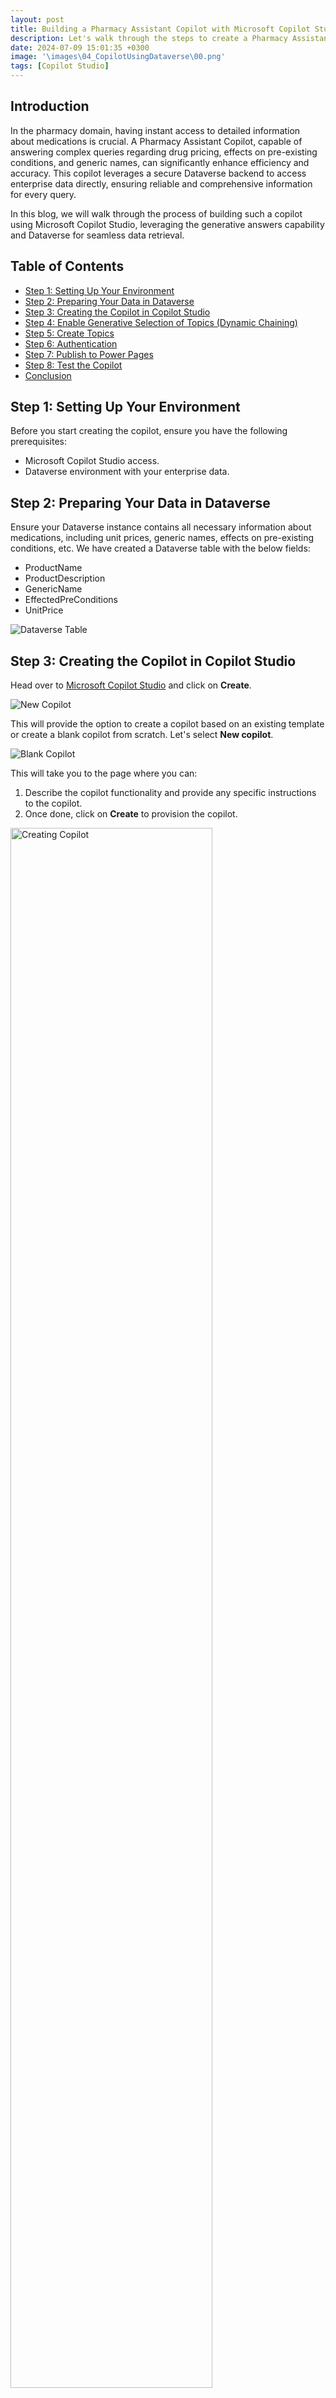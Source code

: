 ```yaml
---
layout: post
title: Building a Pharmacy Assistant Copilot with Microsoft Copilot Studio and Dataverse
description: Let's walk through the steps to create a Pharmacy Assistant Copilot with Dataverse.
date: 2024-07-09 15:01:35 +0300
image: '\images\04_CopilotUsingDataverse\00.png'
tags: [Copilot Studio]
---
```


## Introduction 

In the pharmacy domain, having instant access to detailed information about medications is crucial. A Pharmacy Assistant Copilot, capable of answering complex queries regarding drug pricing, effects on pre-existing conditions, and generic names, can significantly enhance efficiency and accuracy. This copilot leverages a secure Dataverse backend to access enterprise data directly, ensuring reliable and comprehensive information for every query.

In this blog, we will walk through the process of building such a copilot using Microsoft Copilot Studio, leveraging the generative answers capability and Dataverse for seamless data retrieval.

## Table of Contents
- [Step 1: Setting Up Your Environment](#step-1-setting-up-your-environment)
- [Step 2: Preparing Your Data in Dataverse](#step-2-preparing-your-data-in-dataverse)
- [Step 3: Creating the Copilot in Copilot Studio](#step-3-creating-the-copilot-in-copilot-studio)
- [Step 4: Enable Generative Selection of Topics (Dynamic Chaining)](#step-4-enable-generative-selection-of-topics-dynamic-chaining)
- [Step 5: Create Topics](#step-5-create-topics)
- [Step 6: Authentication](#step-6-authentication)
- [Step 7: Publish to Power Pages](#step-7-publish-to-power-pages)
- [Step 8: Test the Copilot](#step-8-test-the-copilot)
- [Conclusion](#conclusion)

## Step 1: Setting Up Your Environment

Before you start creating the copilot, ensure you have the following prerequisites:
- Microsoft Copilot Studio access.
- Dataverse environment with your enterprise data.

## Step 2: Preparing Your Data in Dataverse

Ensure your Dataverse instance contains all necessary information about medications, including unit prices, generic names, effects on pre-existing conditions, etc. We have created a Dataverse table with the below fields:
- ProductName
- ProductDescription
- GenericName
- EffectedPreConditions
- UnitPrice

![Dataverse Table](\images\04_CopilotUsingDataverse\1.png)

## Step 3: Creating the Copilot in Copilot Studio

Head over to [Microsoft Copilot Studio](https://copilotstudio.microsoft.com/) and click on **Create**.

![New Copilot](\images\04_CopilotUsingDataverse\1_5.png)

This will provide the option to create a copilot based on an existing template or create a blank copilot from scratch. Let's select **New copilot**.

![Blank Copilot](\images\04_CopilotUsingDataverse\1_6.png)

This will take you to the page where you can:
1. Describe the copilot functionality and provide any specific instructions to the copilot.
2. Once done, click on **Create** to provision the copilot.

<img src="\images\04_CopilotUsingDataverse\2.png" alt="Creating Copilot" width="80%">


## Step 4: Enable Generative Selection of Topics (Dynamic Chaining)

The copilot is now created. You can then make the needed configuration changes.
1. Click on **Edit** to edit the copilot details like name, icon, and description.
2. Click on **Settings** to enable the Generative selection of topics so that without relying on triggers, the topics will be auto-selected based on user conversation, resulting in a much smoother user experience.

![Edit Copilot](\images\04_CopilotUsingDataverse\3.png)

To enable the automatic detection of topics from user interaction:
1. Click on **Generative AI**.
2. Select **Generative (preview)**.
3. Click on **Save** to update the settings.
4. Click on the **Close icon** to go back to the home page of this custom copilot.

![Generative AI](\images\04_CopilotUsingDataverse\4.png)

## Step 5: Create Topics

Now let’s go ahead and create the topics that will automatically redirect the conversation flow to appropriate topics based on the question user posts. Click on **Topics** from the navigation menu.

![Topics](\images\04_CopilotUsingDataverse\5.png)

To add the topic, we can either go with the option to create a blank topic or use Copilot to create the topic with an initial set of prepopulated conversation nodes based on the topic description that we provide.
1. Click on **Add a Topic**.
2. Select **Create from description with Copilot**.

![Add Topic](\images\04_CopilotUsingDataverse\6.png)

When the user asks questions regarding the medicine, we will need a topic that will take the user query and ground the medicine-related information in the Dataverse and provide the contextual answer back to the user.
To do this, provide the below topic description details in the pop-up that opened when we clicked the Add topic button previously. Then, click on **Create**, which will provision the topic skeleton based on the provided description.

![Topic Description](\images\04_CopilotUsingDataverse\7.png)

Thus, we have the basic topic created with an automatic trigger that is generated using the description provided. We can now add more conversation nodes.

![Topic Nodes](\images\04_CopilotUsingDataverse\8.png)

Now let’s add the Generative Answers node by:
1. Selecting the **+ Sign**.
2. Click on **Advanced**.
3. Select **Generative Answers**.

![Generative Answers](\images\04_CopilotUsingDataverse\9.png)

We can now configure the Generative Answers node by:
1. Clicking the **Right Arrow**.
2. Select **System** from the Select a variable pane.
3. Select **Activity.Text** which will contain the text that the user had inputted to initiate the conversation which is most likely the question about a medicine.

![Activity Text](\images\04_CopilotUsingDataverse\10.png)

Now let's configure the data source for the Generative answers node:
- Click on **Edit**.
- Select **Add Knowledge**.

![Add Knowledge](\images\04_CopilotUsingDataverse\11.png)

In the Add available knowledge sources pop-up, select **Dataverse**.

![Select Dataverse](\images\04_CopilotUsingDataverse\12.png)

In the next window, we can:
1. Search for the Dataverse table from which we want the copilot to ground the data. In our case, it is **MedicineInformation**.
2. Select the table.
3. Click on **Next**.

![Select Table](\images\04_CopilotUsingDataverse\13.png)

It will preview the table data, click on **Next**.

![Preview Table](\images\04_CopilotUsingDataverse\14.png)

To improve the data retrieval accuracy based on the user question, we have the option to provide synonyms or alternate names for the table columns. Click on **Edit**.

![Edit Synonyms](\images\04_CopilotUsingDataverse\15.png)

Here we can provide the column synonyms as well as the detailed description of what kind of data each column holds.

![Column Details](\images\04_CopilotUsingDataverse\16.png)

Once you have added the details, click on **Back**.

![Back Button](\images\04_CopilotUsingDataverse\17.png)

We can also add domain-specific terms and their meanings to make the grounding process more relevant by adding the information in the glossary section.

![Glossary Section](\images\04_CopilotUsingDataverse\18.png)

We added a few pharmacy-related glossary items. Once done, click on **Back**.

![Glossary Items](\images\04_CopilotUsingDataverse\19.png)

Finally, click on **Add** to finalize the data source.

![Add Data Source](\images\04_CopilotUsingDataverse\20.png)

Thus, the Generative answers node is configured. To ensure that the questions are grounded only with the configured Dataverse table, we can:
1. Once again, click on **Edit** data sources.
2. Toggle **Search only selected sources**.
3. Check the Dataverse table which we added recently.
4. Click on **Save**.

![Save Data Source](\images\04_CopilotUsingDataverse\21.png)

Thus, we have created the topic and the basic pharmacy assistant is all ready to be tested.

## Step 6: Authentication

We will embed the Copilot in the Power Pages Channel as part of an end-to-end integration. To do this, we need to enable manual authentication from the **Settings** section.

![Settings](\images\04_CopilotUsingDataverse\29.png)

Select **Authentication** from the Security tab.

![Authentication](\images\04_CopilotUsingDataverse\30.png)

In the Authentication page:
1. Select **Authenticate manually**.
2. Copy the **Redirect URL** as we will need this when we create the app registration in Azure.

![Redirect URL](\images\04_CopilotUsingDataverse\31.png)

### Create App Registration

Head over to [Microsoft Entra ID](https://portal.azure.com/#view/Microsoft_AAD_IAM/ActiveDirectoryMenuBlade), which will open up the Microsoft Entra ID page. Select **App registrations** -> **New registration**.

![App Registration](\images\04_CopilotUsingDataverse\31_5.png)

This will open up the page where you can:
1. Name the app registration.
2. Specify who can access the app registration (e.g., users in the current tenant or external tenant). For this demo, select **Accounts in this organizational directory only**.
3. In Redirect URI, select the platform as **Web** and paste the URL that we had copied from Copilot studio in the field next to it.
4. Click on **Register**.

![Register App](\images\04_CopilotUsingDataverse\32.png)

The app registration process has created the app object, but we need to do a few more things to ensure that this app can be used to authenticate the user to Dataverse.

To grant the Dataverse API permission to the app:
1. Select **API Permissions**.
2. Click on **Add a Permission**.
3. Select **APIs my organization uses**.
4. Search for **Dataverse** in the search bar.
5. Select the **Dataverse** API.

![API Permissions](\images\04_CopilotUsingDataverse\33.png)

Select **user_impersonation** and click on **Add permissions**.

![Add Permissions](\images\04_CopilotUsingDataverse\34.png)

Next, we need to create a client secret by:
1. Selecting **Certificates & secrets**.
2. Clicking on **New client secret**.
3. Specifying the description and expiry of the secret.
4. Clicking on **Add** which will create a new secret value.

![Client Secret](\images\04_CopilotUsingDataverse\35.png)

Copy the secret value and head over to the Authentication page of Copilot.

![Copy Secret](\images\04_CopilotUsingDataverse\36.png)

Paste the secret in the client secret field of the authentication page. We need to add the client ID as well.

![Client Secret Field](\images\04_CopilotUsingDataverse\37.png)

Head back to the Overview page of the Azure app that we registered recently and copy the **Application ID**.

![Application ID](\images\04_CopilotUsingDataverse\38.png)

Finally, head back to the copilot and paste the client ID. Click on **Save** to complete the authentication configuration.

![Save Authentication](\images\04_CopilotUsingDataverse\39.png)

## Step 7: Publish to Power Pages

Let’s publish the Copilot and select the embed code from **Channels** -> **Custom Website** -> **Copy**.

![Publish Copilot](\images\04_CopilotUsingDataverse\40.png)

Head over to the Power Pages site and add the above copied embed code to the HTML of the site.

```html
<!DOCTYPE html>
<html>
<head>
  <title>Pharmacy Assistant Copilot</title>
  <link rel="stylesheet" type="text/css" href="styles.css">
</head>
<body>
  <!-- Copilot embed code here -->
</body>
</html>

The CSS used for the site is also given below in case you want to try it out.

```css
/* Add your CSS here */

You can open the page in VSCode using the **Edit Code** option.
![Edit VS Code](\images\04_CopilotUsingDataverse\41.png)
Add the above HTML and CSS to the VS Code and save it.
![Add in VS Code](\images\04_CopilotUsingDataverse\42.png)
Now head back to the Power Pages site and sync it for the changes to be reflected.
![Sync Changes](\images\04_CopilotUsingDataverse\43.png)
## Step 8: Test the Copilot

1. Click on **Preview** -> **Desktop** to test the added copilot in the Power Pages site.
![Preview Page](\images\04_CopilotUsingDataverse\44.png)
2. This will open up the page and you will see that the Copilot component has come up on the page.
![Copilot View](\images\04_CopilotUsingDataverse\47.png)
3. Lets Log in first which will invoke the manual authentication where we will copy the token generated
![Token](\images\04_CopilotUsingDataverse\48.png)
4. We will paste the token and press "Enter"
![Add Token](\images\04_CopilotUsingDataverse\49.png)
5. Let’s initiate the conversation and ask a few pharmacy-related questions. First lets ask which medicines have the **generic name** as **Aspirin**. It will fetch the 2 medicines that matches this query from dataverse. 
![Generic Name](\images\04_CopilotUsingDataverse\50.png)
6. Now lets ask the unit price for these medicines and we can see that the respective contextual answers are fetched from the back end table and shown to us
![Generic Name](\images\04_CopilotUsingDataverse\51.png)
7. Finally , lets check if the medicine has an FDA approval and we get the related answer back in a conversational way. 
![Generic Name](\images\04_CopilotUsingDataverse\52.png)

## Conclusion

By following these steps, we’ve successfully built a robust Pharmacy Assistant Copilot that seamlessly integrates with Dataverse and delivers accurate, real-time medication information. Using Power Pages, we can easily embed this Copilot into a user-friendly website, making it accessible to healthcare professionals. This integration showcases the potential of combining generative AI with enterprise data and web platforms, enhancing decision-making and improving patient outcomes in the rapidly evolving healthcare industry.
